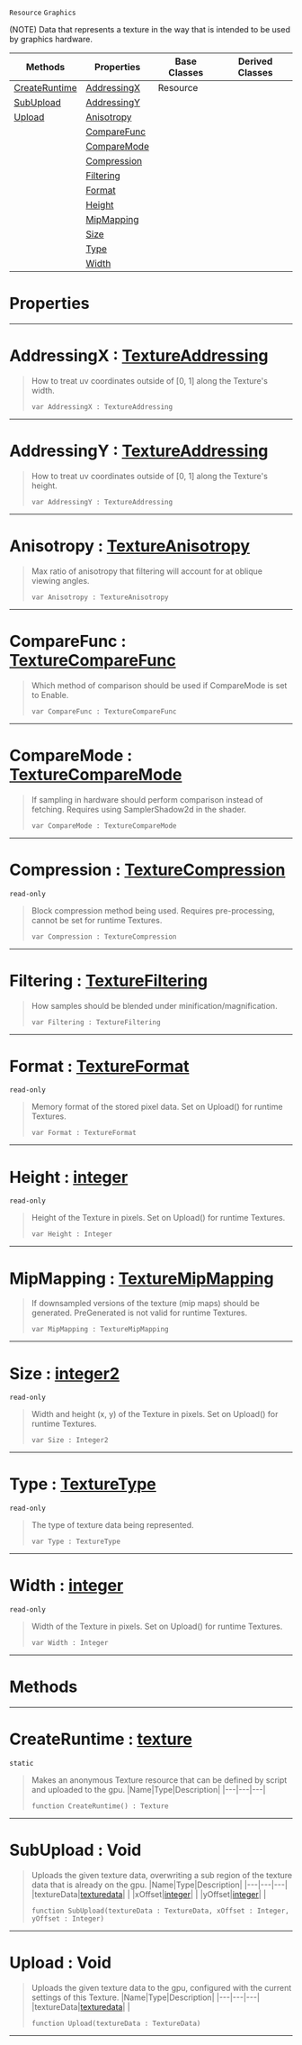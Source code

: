  `Resource` `Graphics`



(NOTE) Data that represents a texture in the way that is intended to be used by graphics hardware.

|Methods|Properties|Base Classes|Derived Classes|
|---|---|---|---|
|[ CreateRuntime](https://github.com/dragonCASTjosh/PlasmaDocs/blob/master/code_reference/class_reference/texture.markdown#createruntime-plasma-engin)|[ AddressingX](https://github.com/dragonCASTjosh/PlasmaDocs/blob/master/code_reference/class_reference/texture.markdown#addressingx-plasma-engine)|Resource| |
|[ SubUpload](https://github.com/dragonCASTjosh/PlasmaDocs/blob/master/code_reference/class_reference/texture.markdown#subupload-void)|[ AddressingY](https://github.com/dragonCASTjosh/PlasmaDocs/blob/master/code_reference/class_reference/texture.markdown#addressingy-plasma-engine)| | |
|[ Upload](https://github.com/dragonCASTjosh/PlasmaDocs/blob/master/code_reference/class_reference/texture.markdown#upload-void)|[ Anisotropy](https://github.com/dragonCASTjosh/PlasmaDocs/blob/master/code_reference/class_reference/texture.markdown#anisotropy-plasma-engine-d)| | |
| |[ CompareFunc](https://github.com/dragonCASTjosh/PlasmaDocs/blob/master/code_reference/class_reference/texture.markdown#comparefunc-plasma-engine)| | |
| |[ CompareMode](https://github.com/dragonCASTjosh/PlasmaDocs/blob/master/code_reference/class_reference/texture.markdown#comparemode-plasma-engine)| | |
| |[ Compression](https://github.com/dragonCASTjosh/PlasmaDocs/blob/master/code_reference/class_reference/texture.markdown#compression-plasma-engine)| | |
| |[ Filtering](https://github.com/dragonCASTjosh/PlasmaDocs/blob/master/code_reference/class_reference/texture.markdown#filtering-plasma-engine-do)| | |
| |[ Format](https://github.com/dragonCASTjosh/PlasmaDocs/blob/master/code_reference/class_reference/texture.markdown#format-plasma-engine-docum)| | |
| |[ Height](https://github.com/dragonCASTjosh/PlasmaDocs/blob/master/code_reference/class_reference/texture.markdown#height-plasma-engine-docum)| | |
| |[ MipMapping](https://github.com/dragonCASTjosh/PlasmaDocs/blob/master/code_reference/class_reference/texture.markdown#mipmapping-plasma-engine-d)| | |
| |[ Size](https://github.com/dragonCASTjosh/PlasmaDocs/blob/master/code_reference/class_reference/texture.markdown#size-plasma-engine-documen)| | |
| |[ Type](https://github.com/dragonCASTjosh/PlasmaDocs/blob/master/code_reference/class_reference/texture.markdown#type-plasma-engine-documen)| | |
| |[ Width](https://github.com/dragonCASTjosh/PlasmaDocs/blob/master/code_reference/class_reference/texture.markdown#width-plasma-engine-docume)| | |


 #  Properties


---  
 #  AddressingX : [TextureAddressing](https://github.com/dragonCASTjosh/PlasmaDocs/blob/master/code_reference/enum_reference.markdown#textureaddressing)

> How to treat uv coordinates outside of [0, 1] along the Texture's width.
> ``` lang=cpp, name=Lightning
> var AddressingX : TextureAddressing


---  
 #  AddressingY : [TextureAddressing](https://github.com/dragonCASTjosh/PlasmaDocs/blob/master/code_reference/enum_reference.markdown#textureaddressing)

> How to treat uv coordinates outside of [0, 1] along the Texture's height.
> ``` lang=cpp, name=Lightning
> var AddressingY : TextureAddressing


---  
 #  Anisotropy : [TextureAnisotropy](https://github.com/dragonCASTjosh/PlasmaDocs/blob/master/code_reference/enum_reference.markdown#textureanisotropy)

> Max ratio of anisotropy that filtering will account for at oblique viewing angles.
> ``` lang=cpp, name=Lightning
> var Anisotropy : TextureAnisotropy


---  
 #  CompareFunc : [TextureCompareFunc](https://github.com/dragonCASTjosh/PlasmaDocs/blob/master/code_reference/enum_reference.markdown#texturecomparefunc)

> Which method of comparison should be used if CompareMode is set to Enable.
> ``` lang=cpp, name=Lightning
> var CompareFunc : TextureCompareFunc


---  
 #  CompareMode : [TextureCompareMode](https://github.com/dragonCASTjosh/PlasmaDocs/blob/master/code_reference/enum_reference.markdown#texturecomparemode)

> If sampling in hardware should perform comparison instead of fetching. Requires using SamplerShadow2d in the shader.
> ``` lang=cpp, name=Lightning
> var CompareMode : TextureCompareMode


---  
 #  Compression : [TextureCompression](https://github.com/dragonCASTjosh/PlasmaDocs/blob/master/code_reference/enum_reference.markdown#texturecompression)

 `read-only`

> Block compression method being used. Requires pre-processing, cannot be set for runtime Textures.
> ``` lang=cpp, name=Lightning
> var Compression : TextureCompression


---  
 #  Filtering : [TextureFiltering](https://github.com/dragonCASTjosh/PlasmaDocs/blob/master/code_reference/enum_reference.markdown#texturefiltering)

> How samples should be blended under minification/magnification.
> ``` lang=cpp, name=Lightning
> var Filtering : TextureFiltering


---  
 #  Format : [TextureFormat](https://github.com/dragonCASTjosh/PlasmaDocs/blob/master/code_reference/enum_reference.markdown#textureformat)

 `read-only`

> Memory format of the stored pixel data. Set on Upload() for runtime Textures.
> ``` lang=cpp, name=Lightning
> var Format : TextureFormat


---  
 #  Height : [integer](https://github.com/dragonCASTjosh/PlasmaDocs/blob/master/code_reference/lightning_base_types/integer.markdown)

 `read-only`

> Height of the Texture in pixels. Set on Upload() for runtime Textures.
> ``` lang=cpp, name=Lightning
> var Height : Integer


---  
 #  MipMapping : [TextureMipMapping](https://github.com/dragonCASTjosh/PlasmaDocs/blob/master/code_reference/enum_reference.markdown#texturemipmapping)

> If downsampled versions of the texture (mip maps) should be generated. PreGenerated is not valid for runtime Textures.
> ``` lang=cpp, name=Lightning
> var MipMapping : TextureMipMapping


---  
 #  Size : [integer2](https://github.com/dragonCASTjosh/PlasmaDocs/blob/master/code_reference/lightning_base_types/integer2.markdown)

 `read-only`

> Width and height (x, y) of the Texture in pixels. Set on Upload() for runtime Textures.
> ``` lang=cpp, name=Lightning
> var Size : Integer2


---  
 #  Type : [TextureType](https://github.com/dragonCASTjosh/PlasmaDocs/blob/master/code_reference/enum_reference.markdown#texturetype)

 `read-only`

> The type of texture data being represented.
> ``` lang=cpp, name=Lightning
> var Type : TextureType


---  
 #  Width : [integer](https://github.com/dragonCASTjosh/PlasmaDocs/blob/master/code_reference/lightning_base_types/integer.markdown)

 `read-only`

> Width of the Texture in pixels. Set on Upload() for runtime Textures.
> ``` lang=cpp, name=Lightning
> var Width : Integer


---  
 #  Methods


---  
 #  CreateRuntime : [texture](https://github.com/dragonCASTjosh/PlasmaDocs/blob/master/code_reference/class_reference/texture.markdown)

 `static`

> Makes an anonymous Texture resource that can be defined by script and uploaded to the gpu.
> |Name|Type|Description|
> |---|---|---|
> ``` lang=cpp, name=Lightning
> function CreateRuntime() : Texture
> ``` 


---  
 #  SubUpload : Void

> Uploads the given texture data, overwriting a sub region of the texture data that is already on the gpu.
> |Name|Type|Description|
> |---|---|---|
> |textureData|[texturedata](https://github.com/dragonCASTjosh/PlasmaDocs/blob/master/code_reference/class_reference/texturedata.markdown)| |
> |xOffset|[integer](https://github.com/dragonCASTjosh/PlasmaDocs/blob/master/code_reference/lightning_base_types/integer.markdown)| |
> |yOffset|[integer](https://github.com/dragonCASTjosh/PlasmaDocs/blob/master/code_reference/lightning_base_types/integer.markdown)| |
> ``` lang=cpp, name=Lightning
> function SubUpload(textureData : TextureData, xOffset : Integer, yOffset : Integer)
> ``` 


---  
 #  Upload : Void

> Uploads the given texture data to the gpu, configured with the current settings of this Texture.
> |Name|Type|Description|
> |---|---|---|
> |textureData|[texturedata](https://github.com/dragonCASTjosh/PlasmaDocs/blob/master/code_reference/class_reference/texturedata.markdown)| |
> ``` lang=cpp, name=Lightning
> function Upload(textureData : TextureData)
> ``` 


---  
 

 